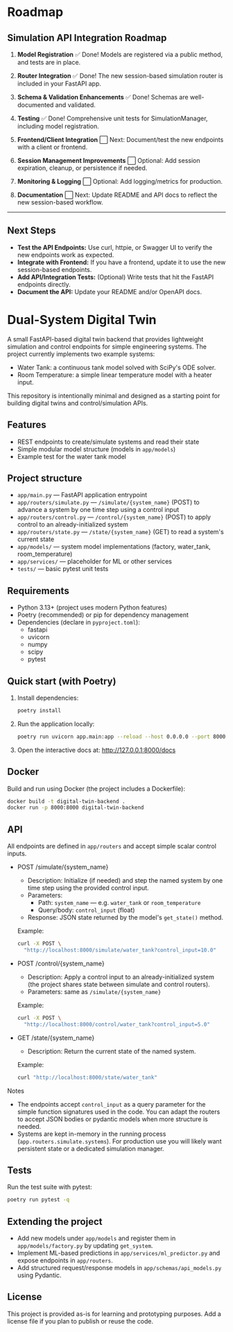 # Roadmap

## Simulation API Integration Roadmap

1. **Model Registration**
   ✅ Done! Models are registered via a public method, and tests are in place.

2. **Router Integration**
   ✅ Done! The new session-based simulation router is included in your FastAPI app.

3. **Schema & Validation Enhancements**
   ✅ Done! Schemas are well-documented and validated.

4. **Testing**
   ✅ Done! Comprehensive unit tests for SimulationManager, including model registration.

5. **Frontend/Client Integration**
   ⬜ Next: Document/test the new endpoints with a client or frontend.

6. **Session Management Improvements**
   ⬜ Optional: Add session expiration, cleanup, or persistence if needed.

7. **Monitoring & Logging**
   ⬜ Optional: Add logging/metrics for production.

8. **Documentation**
   ⬜ Next: Update README and API docs to reflect the new session-based workflow.

---

## Next Steps

- **Test the API Endpoints:** Use curl, httpie, or Swagger UI to verify the new endpoints work as expected.
- **Integrate with Frontend:** If you have a frontend, update it to use the new session-based endpoints.
- **Add API/Integration Tests:** (Optional) Write tests that hit the FastAPI endpoints directly.
- **Document the API:** Update your README and/or OpenAPI docs.

# Dual-System Digital Twin

A small FastAPI-based digital twin backend that provides lightweight simulation
and control endpoints for simple engineering systems. The project currently
implements two example systems:

- Water Tank: a continuous tank model solved with SciPy's ODE solver.
- Room Temperature: a simple linear temperature model with a heater input.

This repository is intentionally minimal and designed as a starting point for
building digital twins and control/simulation APIs.

## Features

- REST endpoints to create/simulate systems and read their state
- Simple modular model structure (models in `app/models`)
- Example test for the water tank model

## Project structure

- `app/main.py` — FastAPI application entrypoint
- `app/routers/simulate.py` — `/simulate/{system_name}` (POST) to advance a
  system by one time step using a control input
- `app/routers/control.py` — `/control/{system_name}` (POST) to apply control
  to an already-initialized system
- `app/routers/state.py` — `/state/{system_name}` (GET) to read a system's
  current state
- `app/models/` — system model implementations (factory, water_tank,
  room_temperature)
- `app/services/` — placeholder for ML or other services
- `tests/` — basic pytest unit tests

## Requirements

- Python 3.13+ (project uses modern Python features)
- Poetry (recommended) or pip for dependency management
- Dependencies (declare in `pyproject.toml`):
  - fastapi
  - uvicorn
  - numpy
  - scipy
  - pytest

## Quick start (with Poetry)

1. Install dependencies:

   ```bash
   poetry install
   ```

2. Run the application locally:

   ```bash
   poetry run uvicorn app.main:app --reload --host 0.0.0.0 --port 8000
   ```

3. Open the interactive docs at: http://127.0.0.1:8000/docs

## Docker

Build and run using Docker (the project includes a Dockerfile):

```bash
docker build -t digital-twin-backend .
docker run -p 8000:8000 digital-twin-backend
```

## API

All endpoints are defined in `app/routers` and accept simple scalar control
inputs.

- POST /simulate/{system_name}
  - Description: Initialize (if needed) and step the named system by one time
    step using the provided control input.
  - Parameters:
    - Path: `system_name` — e.g. `water_tank` or `room_temperature`
    - Query/body: `control_input` (float)
  - Response: JSON state returned by the model's `get_state()` method.

  Example:

  ```bash
  curl -X POST \
    "http://localhost:8000/simulate/water_tank?control_input=10.0"
  ```

- POST /control/{system_name}
  - Description: Apply a control input to an already-initialized system (the
    project shares state between simulate and control routers).
  - Parameters: same as `/simulate/{system_name}`

  Example:

  ```bash
  curl -X POST \
    "http://localhost:8000/control/water_tank?control_input=5.0"
  ```

- GET /state/{system_name}
  - Description: Return the current state of the named system.

  Example:

  ```bash
  curl "http://localhost:8000/state/water_tank"
  ```

Notes

- The endpoints accept `control_input` as a query parameter for the simple
  function signatures used in the code. You can adapt the routers to accept
  JSON bodies or pydantic models when more structure is needed.
- Systems are kept in-memory in the running process
  (`app.routers.simulate.systems`). For production use you will likely want
  persistent state or a dedicated simulation manager.

## Tests

Run the test suite with pytest:

```bash
poetry run pytest -q
```

## Extending the project

- Add new models under `app/models` and register them in
  `app/models/factory.py` by updating `get_system`.
- Implement ML-based predictions in `app/services/ml_predictor.py` and expose
  endpoints in `app/routers`.
- Add structured request/response models in `app/schemas/api_models.py` using
  Pydantic.

## License

This project is provided as-is for learning and prototyping purposes. Add a
license file if you plan to publish or reuse the code.
